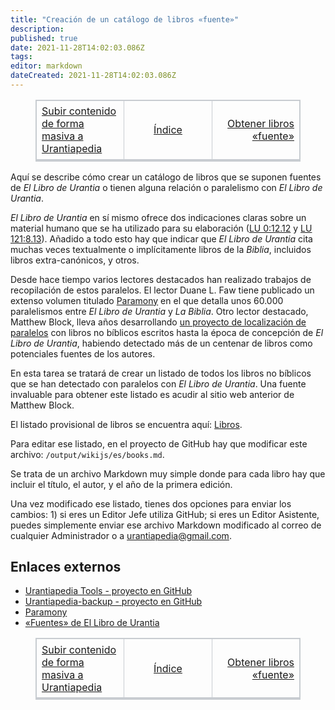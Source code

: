 ```yaml
---
title: "Creación de un catálogo de libros «fuente»"
description: 
published: true
date: 2021-11-28T14:02:03.086Z
tags: 
editor: markdown
dateCreated: 2021-11-28T14:02:03.086Z
---
```


<figure class="table">
  <table style="border-bottom:0.2em solid #c8ccd1;border-left:1px solid #c8ccd1;border-right:1px solid #c8ccd1;border-top:1px solid #c8ccd1;table-layout: fixed; width: 100%;">
    <tbody>
      <tr>
        <td style="padding:0.4em 0.5em;border:1px solid #c8ccd1;width:33%;"><a href="/es/help/github_upload">Subir contenido de forma masiva a Urantiapedia</a></td>
        <td style="padding:0.4em 0.5em;border:1px solid #c8ccd1;width:33%;text-align: center;"><a href="/es/help">Índice</a></td>
        <td style="padding:0.4em 0.5em;border:1px solid #c8ccd1;width:33%;text-align: right;"><a href="/es/help/github_sourcebooks_markdown">Obtener libros «fuente»</a></td>
      </tr>
    </tbody>
  </table>
</figure>

Aquí se describe cómo crear un catálogo de libros que se suponen fuentes de *El Libro de Urantia* o tienen alguna relación o paralelismo con *El Libro de Urantia*.

_El Libro de Urantia_ en sí mismo ofrece dos indicaciones claras sobre un material humano que se ha utilizado para su elaboración ([LU 0:12.12](/es/The_Urantia_Book/0#p12_12) y [LU 121:8.13](/es/The_Urantia_Book/121#p8_13)). Añadido a todo esto hay que indicar que _El Libro de Urantia_ cita muchas veces textualmente o implícitamente libros de la _Biblia_, incluidos libros extra-canónicos, y otros.

Desde hace tiempo varios lectores destacados han realizado trabajos de recopilación de estos paralelos. El lector Duane L. Faw tiene publicado un extenso volumen titulado [Paramony](https://www.amazon.com/Paramony-Duane-L-Faw/dp/0965197255/ref=sr_1_2?crid=2FCT0LM14FRVT) en el que detalla unos 60.000 paralelismos entre _El Libro de Urantia_ y _La Biblia_. Otro lector destacado, Matthew Block, lleva años desarrollando [un proyecto de localización de paralelos](https://urantiabooksources.com/) con libros no bíblicos escritos hasta la época de concepción de _El Libro de Urantia_, habiendo detectado más de un centenar de libros como potenciales fuentes de los autores.

En esta tarea se tratará de crear un listado de todos los libros no bíblicos que se han detectado con paralelos con _El Libro de Urantia_. Una fuente invaluable para obtener este listado es acudir al sitio web anterior de Matthew Block.

El listado provisional de libros se encuentra aquí: [Libros](/es/books).

Para editar ese listado, en el proyecto de GitHub hay que modificar este archivo: `/output/wikijs/es/books.md`.

Se trata de un archivo Markdown muy simple donde para cada libro hay que incluir el título, el autor, y el año de la primera edición.

Una vez modificado ese listado, tienes dos opciones para enviar los cambios: 1) si eres un Editor Jefe utiliza GitHub; si eres un Editor Asistente, puedes simplemente enviar ese archivo Markdown modificado al correo de cualquier Administrador o a urantiapedia@gmail.com.

## Enlaces externos

- [Urantiapedia Tools - proyecto en GitHub](https://github.com/JanHerca/urantiapedia)
- [Urantiapedia-backup - proyecto en GitHub](https://github.com/JanHerca/urantiapedia-backup)
- [Paramony](https://www.amazon.com/Paramony-Duane-L-Faw/dp/0965197255/ref=sr_1_2?crid=2FCT0LM14FRVT)
- [«Fuentes» de El Libro de Urantia](https://urantiabooksources.com/)


<figure class="table">
  <table style="border-bottom:0.2em solid #c8ccd1;border-left:1px solid #c8ccd1;border-right:1px solid #c8ccd1;border-top:1px solid #c8ccd1;table-layout: fixed; width: 100%;">
    <tbody>
      <tr>
        <td style="padding:0.4em 0.5em;border:1px solid #c8ccd1;width:33%;"><a href="/es/help/github_upload">Subir contenido de forma masiva a Urantiapedia</a></td>
        <td style="padding:0.4em 0.5em;border:1px solid #c8ccd1;width:33%;text-align: center;"><a href="/es/help">Índice</a></td>
        <td style="padding:0.4em 0.5em;border:1px solid #c8ccd1;width:33%;text-align: right;"><a href="/es/help/github_sourcebooks_markdown">Obtener libros «fuente»</a></td>
      </tr>
    </tbody>
  </table>
</figure>